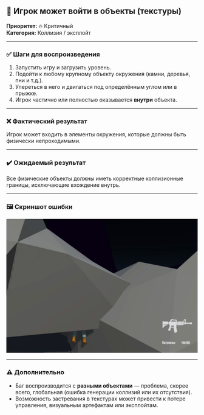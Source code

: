 ## 🧱 Игрок может войти в  объекты (текстуры)

**Приоритет:** 🔥 Критичный  
**Категория:** Коллизия / эксплойт

---

### ✅ Шаги для воспроизведения

1. Запустить игру и загрузить уровень.
2. Подойти к любому крупному объекту окружения (камни, деревья, пни и т.д.).
3. Упереться в него и двигаться под определённым углом или в прыжке.
4. Игрок частично или полностью оказывается **внутри** объекта.

---

### ❌ Фактический результат

Игрок может входить в элементы окружения, которые должны быть физически непроходимыми.

---

### ✔️ Ожидаемый результат

Все физические объекты должны иметь корректные коллизионные границы, исключающие вхождение внутрь.

---
### 🖼️ Скриншот ошибки 
![011 — Player can enter geometry](https://github.com/0xFury4068/Game-BugReport-TwilightForest3D/blob/main/assets/screens/text.jpg?raw=true)

---

### ⚠️ Дополнительно

- Баг воспроизводится с **разными объектами** — проблема, скорее всего, глобальная (ошибка генерации коллизий или их отсутствия).
- Возможность застревания в текстурах может привести к потере управления, визуальным артефактам или эксплойтам.
